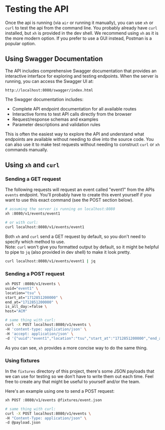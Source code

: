 # Testing the API

Once the api is running (via `air` or running it manually), you can use `xh` or `curl` to test the api from the command line. You probably already have `curl` installed, but `xh` is provided in the dev shell.
We recommend using `xh` as it is the more modern option.
If you prefer to use a GUI instead, Postman is a popular option.

## Using Swagger Documentation

The API includes comprehensive Swagger documentation that provides an interactive interface for exploring and testing endpoints. When the server is running, you can access the Swagger UI at:

```
http://localhost:8080/swagger/index.html
```

The Swagger documentation includes:
- Complete API endpoint documentation for all available routes
- Interactive forms to test API calls directly from the browser
- Request/response schemas and examples
- Parameter descriptions and validation rules

This is often the easiest way to explore the API and understand what endpoints are available without needing to dive into the source code. You can also use it to make test requests without needing to construct `curl` or `xh` commands manually.

## Using `xh` and `curl`

### Sending a GET request
The following requests will request an event called "event1" from the APIs `events` endpoint. You'll probably have to create this event yourself if you want to use this exact command (see the POST section below).
```sh
# assuming the server is running on localhost:8080
xh :8080/v1/events/event1

# or with curl:
curl localhost:8080/v1/events/event1
```
Both `xh` and `curl` send a GET request by default, so you don't need to specify which method to use.  
Note: `curl` won't give you formatted output by default, so it might be helpful to pipe to `jq` (also provided in dev shell) to make it look pretty.
```sh
curl localhost:8080/v1/events/event1 | jq
```


### Sending a POST request
```sh
xh POST :8080/v1/events \
uuid="event1" \
location="tsu" \
start_at="1712851200000" \
end_at="1712851200000" \
is_all_day:=false \
host="ACM"

# same thing with curl:
curl -X POST localhost:8080/v1/events \
-H 'content-type: application/json' \
-H 'accept: application/json' \
-d '{"uuid":"event1","location":"tsu","start_at":"1712851200000","end_at":"1712851200000","is_all_day":false,"host":"ACM"}'
```

As you can see, `xh` provides a more concise way to do the same thing.  

### Using fixtures
In the `fixtures` directory of this project, there's some JSON payloads that we can use for testing so we don't have to write them out each time. Feel free to create any that might be useful to yourself and/or the team.  
  
Here's an example using one to send a POST request:
```sh
xh POST :8080/v1/events @fixtures/event.json

# same thing with curl:
curl -X POST localhost:8080/v1/events \
-H "Content-Type: application/json" \
-d @payload.json
```

